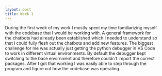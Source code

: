 ```yaml
---
layout: post
title: Week 1
---
```


During the first week of my work I mostly spent my time familiarizing myself with the codebase that I would be working with. A general framework for the chatbots had already been established which I needed to understand so that I could fully flesh out the chatbots and add new features. The biggest challenge for me was actually just getting the python debugger in VS Code to work in different virtual environments. By default the debugger kept switching to the base envirnment and therefore couldn't import the correct packages. After I got that working I was easily able to step through the program and figure out how the codebase was operating.
